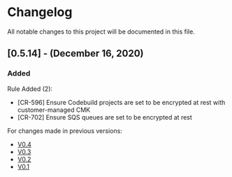# Changelog
All notable changes to this project will be documented in this file.
## [0.5.14] - (December 16, 2020)
### Added
Rule Added (2):
- [CR-596] Ensure Codebuild projects are set to be encrypted at rest with customer-managed CMK
- [CR-702] Ensure SQS queues are set to be encrypted at rest

For changes made in previous versions:
- [V0.4](https://github.com/indeni/cloudrail-demo/blob/v0.4/CHANGELOG.md)
- [V0.3](https://github.com/indeni/cloudrail-demo/blob/v0.3/CHANGELOG.md)
- [V0.2](https://github.com/indeni/cloudrail-demo/blob/v0.2/CHANGELOG.md)
- [V0.1](https://github.com/indeni/cloudrail-demo/blob/v0.1/CHANGELOG.md)
